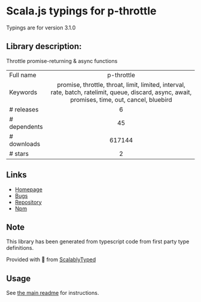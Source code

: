 
# Scala.js typings for p-throttle

Typings are for version 3.1.0

## Library description:
Throttle promise-returning & async functions

|                    |                 |
| ------------------ | :-------------: |
| Full name          | p-throttle |
| Keywords           | promise, throttle, throat, limit, limited, interval, rate, batch, ratelimit, queue, discard, async, await, promises, time, out, cancel, bluebird |
| # releases         | 6 |
| # dependents       | 45 |
| # downloads        | 617144 |
| # stars            | 2 |

## Links
- [Homepage](https://github.com/sindresorhus/p-throttle#readme)
- [Bugs](https://github.com/sindresorhus/p-throttle/issues)
- [Repository](https://github.com/sindresorhus/p-throttle)
- [Npm](https://www.npmjs.com/package/p-throttle)
    


## Note
This library has been generated from typescript code from first party type definitions.

Provided with :purple_heart: from [ScalablyTyped](https://github.com/oyvindberg/ScalablyTyped)

## Usage
See [the main readme](../../readme.md) for instructions.


